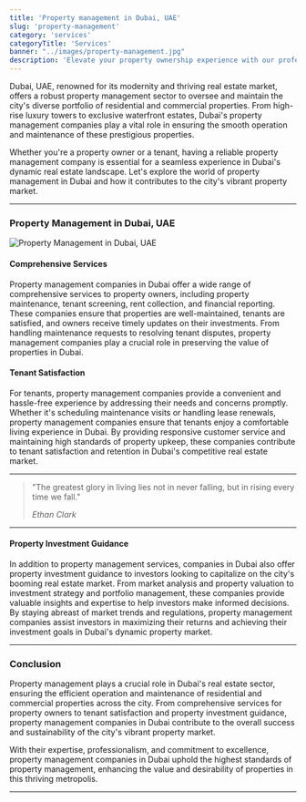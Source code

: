 ```yaml
---
title: 'Property management in Dubai, UAE'
slug: 'property-management'
category: 'services'
categoryTitle: 'Services'
banner: "../images/property-management.jpg"
description: 'Elevate your property ownership experience with our professional property management services in Dubai, UAE'
---
```


Dubai, UAE, renowned for its modernity and thriving real estate market, offers a robust property management sector to oversee and maintain the city's diverse portfolio of residential and commercial properties. From high-rise luxury towers to exclusive waterfront estates, Dubai's property management companies play a vital role in ensuring the smooth operation and maintenance of these prestigious properties.

Whether you're a property owner or a tenant, having a reliable property management company is essential for a seamless experience in Dubai's dynamic real estate landscape. Let's explore the world of property management in Dubai and how it contributes to the city's vibrant property market.

---

### Property Management in Dubai, UAE

![Property Management in Dubai, UAE](https://images.pexels.com/photos/14576029/pexels-photo-14576029.jpeg?auto=compress&cs=tinysrgb&w=1260&h=750&dpr=1)

#### Comprehensive Services

Property management companies in Dubai offer a wide range of comprehensive services to property owners, including property maintenance, tenant screening, rent collection, and financial reporting. These companies ensure that properties are well-maintained, tenants are satisfied, and owners receive timely updates on their investments. From handling maintenance requests to resolving tenant disputes, property management companies play a crucial role in preserving the value of properties in Dubai.

#### Tenant Satisfaction

For tenants, property management companies provide a convenient and hassle-free experience by addressing their needs and concerns promptly. Whether it's scheduling maintenance visits or handling lease renewals, property management companies ensure that tenants enjoy a comfortable living experience in Dubai. By providing responsive customer service and maintaining high standards of property upkeep, these companies contribute to tenant satisfaction and retention in Dubai's competitive real estate market.

---

> "The greatest glory in living lies not in never falling, but in rising every time we fall."
>
> *Ethan Clark*

---

#### Property Investment Guidance

In addition to property management services, companies in Dubai also offer property investment guidance to investors looking to capitalize on the city's booming real estate market. From market analysis and property valuation to investment strategy and portfolio management, these companies provide valuable insights and expertise to help investors make informed decisions. By staying abreast of market trends and regulations, property management companies assist investors in maximizing their returns and achieving their investment goals in Dubai's dynamic property market.

---

### Conclusion

Property management plays a crucial role in Dubai's real estate sector, ensuring the efficient operation and maintenance of residential and commercial properties across the city. From comprehensive services for property owners to tenant satisfaction and property investment guidance, property management companies in Dubai contribute to the overall success and sustainability of the city's vibrant property market.

With their expertise, professionalism, and commitment to excellence, property management companies in Dubai uphold the highest standards of property management, enhancing the value and desirability of properties in this thriving metropolis.

---

